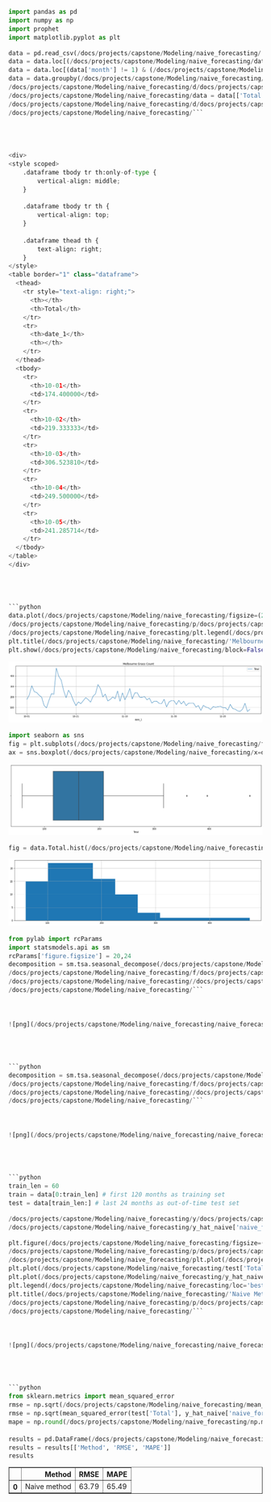 ```python
import pandas as pd
import numpy as np
import prophet
import matplotlib.pyplot as plt
```


```python
data = pd.read_csv(/docs/projects/capstone/Modeling/naive_forecasting/'../preprocessing/melbourne_data.csv')
data = data.loc[(/docs/projects/capstone/Modeling/naive_forecasting/data['month'] != 1) & (data['month'] != 9)]
data = data.loc[(data['month'] != 1) & (/docs/projects/capstone/Modeling/naive_forecasting/data['month'] != 9)]
data = data.groupby(/docs/projects/capstone/Modeling/naive_forecasting/by=["date_1"]).mean()
/docs/projects/capstone/Modeling/naive_forecasting/d/docs/projects/capstone/Modeling/naive_forecasting/a/docs/projects/capstone/Modeling/naive_forecasting/t/docs/projects/capstone/Modeling/naive_forecasting/a/docs/projects/capstone/Modeling/naive_forecasting/ /docs/projects/capstone/Modeling/naive_forecasting/=/docs/projects/capstone/Modeling/naive_forecasting/ /docs/projects/capstone/Modeling/naive_forecasting/d/docs/projects/capstone/Modeling/naive_forecasting/a/docs/projects/capstone/Modeling/naive_forecasting/t/docs/projects/capstone/Modeling/naive_forecasting/a/docs/projects/capstone/Modeling/naive_forecasting/./docs/projects/capstone/Modeling/naive_forecasting/g/docs/projects/capstone/Modeling/naive_forecasting/r/docs/projects/capstone/Modeling/naive_forecasting/o/docs/projects/capstone/Modeling/naive_forecasting/u/docs/projects/capstone/Modeling/naive_forecasting/p/docs/projects/capstone/Modeling/naive_forecasting/b/docs/projects/capstone/Modeling/naive_forecasting/y/docs/projects/capstone/Modeling/naive_forecasting/(/docs/projects/capstone/Modeling/naive_forecasting/b/docs/projects/capstone/Modeling/naive_forecasting/y/docs/projects/capstone/Modeling/naive_forecasting/=/docs/projects/capstone/Modeling/naive_forecasting/[/docs/projects/capstone/Modeling/naive_forecasting/"/docs/projects/capstone/Modeling/naive_forecasting/d/docs/projects/capstone/Modeling/naive_forecasting/a/docs/projects/capstone/Modeling/naive_forecasting/t/docs/projects/capstone/Modeling/naive_forecasting/e/docs/projects/capstone/Modeling/naive_forecasting/_/docs/projects/capstone/Modeling/naive_forecasting/1/docs/projects/capstone/Modeling/naive_forecasting/"/docs/projects/capstone/Modeling/naive_forecasting/]/docs/projects/capstone/Modeling/naive_forecasting/)/docs/projects/capstone/Modeling/naive_forecasting/./docs/projects/capstone/Modeling/naive_forecasting/m/docs/projects/capstone/Modeling/naive_forecasting/e/docs/projects/capstone/Modeling/naive_forecasting/a/docs/projects/capstone/Modeling/naive_forecasting/n/docs/projects/capstone/Modeling/naive_forecasting/(/docs/projects/capstone/Modeling/naive_forecasting/)/docs/projects/capstone/Modeling/naive_forecasting/
/docs/projects/capstone/Modeling/naive_forecasting/data = data[['Total']]
/docs/projects/capstone/Modeling/naive_forecasting/d/docs/projects/capstone/Modeling/naive_forecasting/a/docs/projects/capstone/Modeling/naive_forecasting/t/docs/projects/capstone/Modeling/naive_forecasting/a/docs/projects/capstone/Modeling/naive_forecasting/./docs/projects/capstone/Modeling/naive_forecasting/h/docs/projects/capstone/Modeling/naive_forecasting/e/docs/projects/capstone/Modeling/naive_forecasting/a/docs/projects/capstone/Modeling/naive_forecasting/d/docs/projects/capstone/Modeling/naive_forecasting/(/docs/projects/capstone/Modeling/naive_forecasting/)/docs/projects/capstone/Modeling/naive_forecasting/
/docs/projects/capstone/Modeling/naive_forecasting/```




<div>
<style scoped>
    .dataframe tbody tr th:only-of-type {
        vertical-align: middle;
    }

    .dataframe tbody tr th {
        vertical-align: top;
    }

    .dataframe thead th {
        text-align: right;
    }
</style>
<table border="1" class="dataframe">
  <thead>
    <tr style="text-align: right;">
      <th></th>
      <th>Total</th>
    </tr>
    <tr>
      <th>date_1</th>
      <th></th>
    </tr>
  </thead>
  <tbody>
    <tr>
      <th>10-01</th>
      <td>174.400000</td>
    </tr>
    <tr>
      <th>10-02</th>
      <td>219.333333</td>
    </tr>
    <tr>
      <th>10-03</th>
      <td>306.523810</td>
    </tr>
    <tr>
      <th>10-04</th>
      <td>249.500000</td>
    </tr>
    <tr>
      <th>10-05</th>
      <td>241.285714</td>
    </tr>
  </tbody>
</table>
</div>




```python
data.plot(/docs/projects/capstone/Modeling/naive_forecasting/figsize=(20, 4))
/docs/projects/capstone/Modeling/naive_forecasting/p/docs/projects/capstone/Modeling/naive_forecasting/l/docs/projects/capstone/Modeling/naive_forecasting/t/docs/projects/capstone/Modeling/naive_forecasting/./docs/projects/capstone/Modeling/naive_forecasting/g/docs/projects/capstone/Modeling/naive_forecasting/r/docs/projects/capstone/Modeling/naive_forecasting/i/docs/projects/capstone/Modeling/naive_forecasting/d/docs/projects/capstone/Modeling/naive_forecasting/(/docs/projects/capstone/Modeling/naive_forecasting/)/docs/projects/capstone/Modeling/naive_forecasting/
/docs/projects/capstone/Modeling/naive_forecasting/plt.legend(/docs/projects/capstone/Modeling/naive_forecasting/loc='best')
plt.title(/docs/projects/capstone/Modeling/naive_forecasting/'Melbourne Grass Count')
plt.show(/docs/projects/capstone/Modeling/naive_forecasting/block=False)
```


    
![png](/docs/projects/capstone/Modeling/naive_forecasting/naive_forecasting_files/naive_forecasting_2_0.png)
    



```python
import seaborn as sns
fig = plt.subplots(/docs/projects/capstone/Modeling/naive_forecasting/figsize=(20, 5))
ax = sns.boxplot(/docs/projects/capstone/Modeling/naive_forecasting/x=data['Total'],whis=1.5)
```


    
![png](/docs/projects/capstone/Modeling/naive_forecasting/naive_forecasting_files/naive_forecasting_3_0.png)
    



```python
fig = data.Total.hist(/docs/projects/capstone/Modeling/naive_forecasting/figsize = (20,5))
```


    
![png](/docs/projects/capstone/Modeling/naive_forecasting/naive_forecasting_files/naive_forecasting_4_0.png)
    



```python
from pylab import rcParams
import statsmodels.api as sm
rcParams['figure.figsize'] = 20,24
decomposition = sm.tsa.seasonal_decompose(/docs/projects/capstone/Modeling/naive_forecasting/data.Total, model='additive', period=30) # additive seasonal index
/docs/projects/capstone/Modeling/naive_forecasting/f/docs/projects/capstone/Modeling/naive_forecasting/i/docs/projects/capstone/Modeling/naive_forecasting/g/docs/projects/capstone/Modeling/naive_forecasting/ /docs/projects/capstone/Modeling/naive_forecasting/=/docs/projects/capstone/Modeling/naive_forecasting/ /docs/projects/capstone/Modeling/naive_forecasting/d/docs/projects/capstone/Modeling/naive_forecasting/e/docs/projects/capstone/Modeling/naive_forecasting/c/docs/projects/capstone/Modeling/naive_forecasting/o/docs/projects/capstone/Modeling/naive_forecasting/m/docs/projects/capstone/Modeling/naive_forecasting/p/docs/projects/capstone/Modeling/naive_forecasting/o/docs/projects/capstone/Modeling/naive_forecasting/s/docs/projects/capstone/Modeling/naive_forecasting/i/docs/projects/capstone/Modeling/naive_forecasting/t/docs/projects/capstone/Modeling/naive_forecasting/i/docs/projects/capstone/Modeling/naive_forecasting/o/docs/projects/capstone/Modeling/naive_forecasting/n/docs/projects/capstone/Modeling/naive_forecasting/./docs/projects/capstone/Modeling/naive_forecasting/p/docs/projects/capstone/Modeling/naive_forecasting/l/docs/projects/capstone/Modeling/naive_forecasting/o/docs/projects/capstone/Modeling/naive_forecasting/t/docs/projects/capstone/Modeling/naive_forecasting/(/docs/projects/capstone/Modeling/naive_forecasting/)/docs/projects/capstone/Modeling/naive_forecasting/
/docs/projects/capstone/Modeling/naive_forecasting//docs/projects/capstone/Modeling/naive_forecasting/p/docs/projects/capstone/Modeling/naive_forecasting/l/docs/projects/capstone/Modeling/naive_forecasting/t/docs/projects/capstone/Modeling/naive_forecasting/./docs/projects/capstone/Modeling/naive_forecasting/s/docs/projects/capstone/Modeling/naive_forecasting/h/docs/projects/capstone/Modeling/naive_forecasting/o/docs/projects/capstone/Modeling/naive_forecasting/w/docs/projects/capstone/Modeling/naive_forecasting/(/docs/projects/capstone/Modeling/naive_forecasting/)/docs/projects/capstone/Modeling/naive_forecasting/
/docs/projects/capstone/Modeling/naive_forecasting/```


    
![png](/docs/projects/capstone/Modeling/naive_forecasting/naive_forecasting_files/naive_forecasting_5_0.png)
    



```python
decomposition = sm.tsa.seasonal_decompose(/docs/projects/capstone/Modeling/naive_forecasting/data.Total, model='multiplicative', period=30) # multiplicative seasonal index
/docs/projects/capstone/Modeling/naive_forecasting/f/docs/projects/capstone/Modeling/naive_forecasting/i/docs/projects/capstone/Modeling/naive_forecasting/g/docs/projects/capstone/Modeling/naive_forecasting/ /docs/projects/capstone/Modeling/naive_forecasting/=/docs/projects/capstone/Modeling/naive_forecasting/ /docs/projects/capstone/Modeling/naive_forecasting/d/docs/projects/capstone/Modeling/naive_forecasting/e/docs/projects/capstone/Modeling/naive_forecasting/c/docs/projects/capstone/Modeling/naive_forecasting/o/docs/projects/capstone/Modeling/naive_forecasting/m/docs/projects/capstone/Modeling/naive_forecasting/p/docs/projects/capstone/Modeling/naive_forecasting/o/docs/projects/capstone/Modeling/naive_forecasting/s/docs/projects/capstone/Modeling/naive_forecasting/i/docs/projects/capstone/Modeling/naive_forecasting/t/docs/projects/capstone/Modeling/naive_forecasting/i/docs/projects/capstone/Modeling/naive_forecasting/o/docs/projects/capstone/Modeling/naive_forecasting/n/docs/projects/capstone/Modeling/naive_forecasting/./docs/projects/capstone/Modeling/naive_forecasting/p/docs/projects/capstone/Modeling/naive_forecasting/l/docs/projects/capstone/Modeling/naive_forecasting/o/docs/projects/capstone/Modeling/naive_forecasting/t/docs/projects/capstone/Modeling/naive_forecasting/(/docs/projects/capstone/Modeling/naive_forecasting/)/docs/projects/capstone/Modeling/naive_forecasting/
/docs/projects/capstone/Modeling/naive_forecasting//docs/projects/capstone/Modeling/naive_forecasting/p/docs/projects/capstone/Modeling/naive_forecasting/l/docs/projects/capstone/Modeling/naive_forecasting/t/docs/projects/capstone/Modeling/naive_forecasting/./docs/projects/capstone/Modeling/naive_forecasting/s/docs/projects/capstone/Modeling/naive_forecasting/h/docs/projects/capstone/Modeling/naive_forecasting/o/docs/projects/capstone/Modeling/naive_forecasting/w/docs/projects/capstone/Modeling/naive_forecasting/(/docs/projects/capstone/Modeling/naive_forecasting/)/docs/projects/capstone/Modeling/naive_forecasting/
/docs/projects/capstone/Modeling/naive_forecasting/```


    
![png](/docs/projects/capstone/Modeling/naive_forecasting/naive_forecasting_files/naive_forecasting_6_0.png)
    



```python
train_len = 60
train = data[0:train_len] # first 120 months as training set
test = data[train_len:] # last 24 months as out-of-time test set
```


```python
/docs/projects/capstone/Modeling/naive_forecasting/y/docs/projects/capstone/Modeling/naive_forecasting/_/docs/projects/capstone/Modeling/naive_forecasting/h/docs/projects/capstone/Modeling/naive_forecasting/a/docs/projects/capstone/Modeling/naive_forecasting/t/docs/projects/capstone/Modeling/naive_forecasting/_/docs/projects/capstone/Modeling/naive_forecasting/n/docs/projects/capstone/Modeling/naive_forecasting/a/docs/projects/capstone/Modeling/naive_forecasting/i/docs/projects/capstone/Modeling/naive_forecasting/v/docs/projects/capstone/Modeling/naive_forecasting/e/docs/projects/capstone/Modeling/naive_forecasting/ /docs/projects/capstone/Modeling/naive_forecasting/=/docs/projects/capstone/Modeling/naive_forecasting/ /docs/projects/capstone/Modeling/naive_forecasting/t/docs/projects/capstone/Modeling/naive_forecasting/e/docs/projects/capstone/Modeling/naive_forecasting/s/docs/projects/capstone/Modeling/naive_forecasting/t/docs/projects/capstone/Modeling/naive_forecasting/./docs/projects/capstone/Modeling/naive_forecasting/c/docs/projects/capstone/Modeling/naive_forecasting/o/docs/projects/capstone/Modeling/naive_forecasting/p/docs/projects/capstone/Modeling/naive_forecasting/y/docs/projects/capstone/Modeling/naive_forecasting/(/docs/projects/capstone/Modeling/naive_forecasting/)/docs/projects/capstone/Modeling/naive_forecasting/
/docs/projects/capstone/Modeling/naive_forecasting/y_hat_naive['naive_forecast'] = train['Total'][train_len-1]
```


```python
plt.figure(/docs/projects/capstone/Modeling/naive_forecasting/figsize=(20,5))
/docs/projects/capstone/Modeling/naive_forecasting/p/docs/projects/capstone/Modeling/naive_forecasting/l/docs/projects/capstone/Modeling/naive_forecasting/t/docs/projects/capstone/Modeling/naive_forecasting/./docs/projects/capstone/Modeling/naive_forecasting/g/docs/projects/capstone/Modeling/naive_forecasting/r/docs/projects/capstone/Modeling/naive_forecasting/i/docs/projects/capstone/Modeling/naive_forecasting/d/docs/projects/capstone/Modeling/naive_forecasting/(/docs/projects/capstone/Modeling/naive_forecasting/)/docs/projects/capstone/Modeling/naive_forecasting/
/docs/projects/capstone/Modeling/naive_forecasting/plt.plot(/docs/projects/capstone/Modeling/naive_forecasting/train['Total'], label='Train')
plt.plot(/docs/projects/capstone/Modeling/naive_forecasting/test['Total'], label='Test')
plt.plot(/docs/projects/capstone/Modeling/naive_forecasting/y_hat_naive['naive_forecast'], label='Naive forecast')
plt.legend(/docs/projects/capstone/Modeling/naive_forecasting/loc='best')
plt.title(/docs/projects/capstone/Modeling/naive_forecasting/'Naive Method')
/docs/projects/capstone/Modeling/naive_forecasting/p/docs/projects/capstone/Modeling/naive_forecasting/l/docs/projects/capstone/Modeling/naive_forecasting/t/docs/projects/capstone/Modeling/naive_forecasting/./docs/projects/capstone/Modeling/naive_forecasting/s/docs/projects/capstone/Modeling/naive_forecasting/h/docs/projects/capstone/Modeling/naive_forecasting/o/docs/projects/capstone/Modeling/naive_forecasting/w/docs/projects/capstone/Modeling/naive_forecasting/(/docs/projects/capstone/Modeling/naive_forecasting/)/docs/projects/capstone/Modeling/naive_forecasting/
/docs/projects/capstone/Modeling/naive_forecasting/```


    
![png](/docs/projects/capstone/Modeling/naive_forecasting/naive_forecasting_files/naive_forecasting_9_0.png)
    



```python
from sklearn.metrics import mean_squared_error
rmse = np.sqrt(/docs/projects/capstone/Modeling/naive_forecasting/mean_squared_error(test['Total'], y_hat_naive['naive_forecast'])).round(2)
rmse = np.sqrt(mean_squared_error(test['Total'], y_hat_naive['naive_forecast'])).round(/docs/projects/capstone/Modeling/naive_forecasting/2)
mape = np.round(/docs/projects/capstone/Modeling/naive_forecasting/np.mean(np.abs(test['Total']-y_hat_naive['naive_forecast'])/test['Total'])*100,2)

results = pd.DataFrame(/docs/projects/capstone/Modeling/naive_forecasting/{'Method':['Naive method'], 'MAPE': [mape], 'RMSE': [rmse]})
results = results[['Method', 'RMSE', 'MAPE']]
results
```




<div>
<style scoped>
    .dataframe tbody tr th:only-of-type {
        vertical-align: middle;
    }

    .dataframe tbody tr th {
        vertical-align: top;
    }

    .dataframe thead th {
        text-align: right;
    }
</style>
<table border="1" class="dataframe">
  <thead>
    <tr style="text-align: right;">
      <th></th>
      <th>Method</th>
      <th>RMSE</th>
      <th>MAPE</th>
    </tr>
  </thead>
  <tbody>
    <tr>
      <th>0</th>
      <td>Naive method</td>
      <td>63.79</td>
      <td>65.49</td>
    </tr>
  </tbody>
</table>
</div>




```python

```

